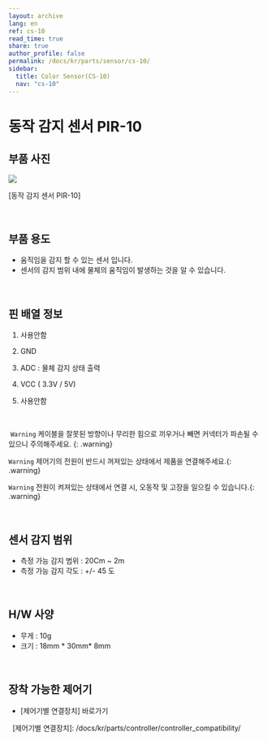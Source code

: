 ```yaml
---
layout: archive
lang: en
ref: cs-10
read_time: true
share: true
author_profile: false
permalink: /docs/kr/parts/sensor/cs-10/
sidebar:
  title: Color Sensor(CS-10)
  nav: "cs-10"
---
```



동작 감지 센서 PIR-10
=====================

부품 사진
---------

![](/assets/images/parts/sensors/pir-10_product.jpg)

[동작 감지 센서 PIR-10]

 

부품 용도
---------

-   움직임을 감지 할 수 있는 센서 입니다.
-   센서의 감지 범위 내에 물체의 움직임이 발생하는 것을 알 수 있습니다.

 

핀 배열 정보
------------

1.  사용안함

2.  GND
3.  ADC : 물체 감지 상태 출력
4.  VCC ( 3.3V / 5V)
5.  사용안함

 

 `Warning` 케이블을 잘못된 방향이나 무리한 힘으로 끼우거나 빼면 커넥터가 파손될 수 있으니 주의해주세요. {: .warning}

 `Warning`  제어기의 전원이 반드시 꺼져있는 상태에서 제품을 연결해주세요.{: .warning}

 `Warning` 전원이 켜져있는 상태에서 연결 시, 오동작 및 고장을 일으킬 수 있습니다.{: .warning}

 

센서 감지 범위
--------------

-   측정 가능 감지 범위 : 20Cm ~ 2m
-   측정 가능 감지 각도 : +/- 45 도

  

H/W 사양
--------

-   무게 : 10g
-   크기 : 18mm * 30mm* 8mm

 

장착 가능한 제어기
------------------

-   [제어기별 연결장치] 바로가기

 
[제어기별 연결장치]: /docs/kr/parts/controller/controller_compatibility/
